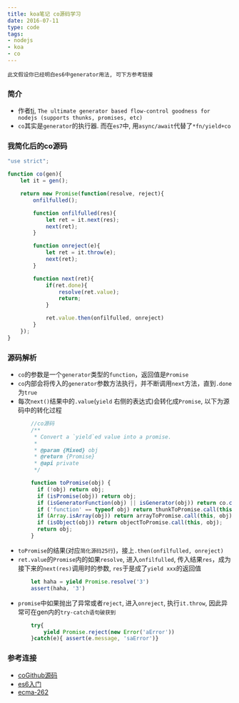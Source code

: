 ```yaml
---
title: koa笔记 co源码学习
date: 2016-07-11
type: code
tags:
- nodejs
- koa
- co
---
```


`此文假设你已经明白es6中generator用法, 可下方参考链接`

### 简介
- 作者[tj](https://github.com/tj), `The ultimate generator based flow-control goodness for nodejs (supports thunks, promises, etc)`
- `co`其实是`generator`的执行器. 而在`es7`中, 用`async/await`代替了`*fn/yield+co`

### 我简化后的co源码
``` javascript
"use strict";

function co(gen){
    let it = gen();

    return new Promise(function(resolve, reject){
        onfilfulled();

        function onfilfulled(res){
            let ret = it.next(res);
            next(ret);
        }

        function onreject(e){
            let ret = it.throw(e);
            next(ret);
        }

        function next(ret){
            if(ret.done){
                resolve(ret.value);
                return;
            }

            ret.value.then(onfilfulled, onreject)
        }
    });
}
```

### 源码解析
- `co`的参数是一个`generator`类型的`function`，返回值是`Promise`
- `co`内部会将传入的`generator`参数方法执行，并不断调用`next`方法，直到`.done`为`true`
- 每次`next()`结果中的`.value`(`yield` 右侧的表达式)会转化成`Promise`, 以下为源码中的转化过程
	``` javascript
		//co源码
		/**
		 * Convert a `yield`ed value into a promise.
		 *
		 * @param {Mixed} obj
		 * @return {Promise}
		 * @api private
		 */

		function toPromise(obj) {
		  if (!obj) return obj;
		  if (isPromise(obj)) return obj;
		  if (isGeneratorFunction(obj) || isGenerator(obj)) return co.call(this, obj); //抹平了yield和yield*的差别
		  if ('function' == typeof obj) return thunkToPromise.call(this, obj);
		  if (Array.isArray(obj)) return arrayToPromise.call(this, obj);
		  if (isObject(obj)) return objectToPromise.call(this, obj);
		  return obj;
		}
	```
- `toPromise`的结果(对应`简化源码25行`)，接上`.then(onfilfulled, onreject)`
- `ret.value`的`Promise`内的如果`resolve`, 进入`onfilfulled`, 传入结果`res`，成为接下来的`next(res)`调用时的参数, `res`于是成了`yield xxx`的返回值
	```javascript
		let haha = yield Promise.resolve('3')
		assert(haha, '3')
	```
- `promise`中如果抛出了异常或者`reject`, 进入`onreject`, 执行`it.throw`, 因此异常可在gen内的`try-catch语句破获到`
	```javascript
		try{
			yield Promise.reject(new Error('aError'))
		}catch(e){ assert(e.message, 'saError')}
	```




### 参考连接
- [coGithub源码](https://github.com/tj/co/blob/master/index.js)
- [es6入门](http://es6.ruanyifeng.com)
- [ecma-262](http://www.ecma-international.org/ecma-262/6.0/#sec-overview)


